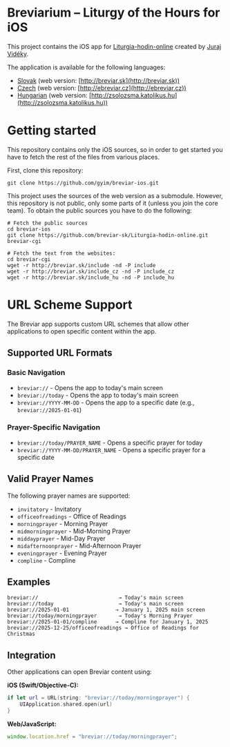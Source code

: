 Breviarium – Liturgy of the Hours for iOS
============================

This project contains the iOS app for
[Liturgia-hodin-online](https://github.com/breviar-sk/Liturgia-hodin-online)
created by [Juraj Vidéky](https://github.com/breviar-sk/).

The application is available for the following languages:

- [Slovak](https://itunes.apple.com/us/app/breviar/id818787573?mt=8) (web version: [http://breviar.sk](http://breviar.sk))
- [Czech](https://itunes.apple.com/us/app/breviar/id818790371?mt=8) (web version: [http://ebreviar.cz](http://ebreviar.cz))
- [Hungarian](https://itunes.apple.com/us/app/zsolozsma/id818769806?mt=8) (web version: [http://zsolozsma.katolikus.hu](http://zsolozsma.katolikus.hu))

Getting started
===============

This repository contains only the iOS sources, so in order to get started you
have to fetch the rest of the files from various places.

First, clone this repository:

    git clone https://github.com/gyim/breviar-ios.git

This project uses the sources of the web version as a submodule. However, this
repository is not public, only some parts of it (unless you join the core
team). To obtain the public sources you have to do the following:

    # Fetch the public sources
    cd breviar-ios
    git clone https://github.com/breviar-sk/Liturgia-hodin-online.git breviar-cgi
    
    # Fetch the text from the websites:
    cd breviar-cgi
    wget -r http://breviar.sk/include -nd -P include
    wget -r http://breviar.sk/include_cz -nd -P include_cz
    wget -r http://breviar.sk/include_hu -nd -P include_hu

URL Scheme Support
==================

The Breviar app supports custom URL schemes that allow other applications to open specific content within the app.

## Supported URL Formats

### Basic Navigation
- `breviar://` - Opens the app to today's main screen
- `breviar://today` - Opens the app to today's main screen
- `breviar://YYYY-MM-DD` - Opens the app to a specific date (e.g., `breviar://2025-01-01`)

### Prayer-Specific Navigation
- `breviar://today/PRAYER_NAME` - Opens a specific prayer for today
- `breviar://YYYY-MM-DD/PRAYER_NAME` - Opens a specific prayer for a specific date

## Valid Prayer Names

The following prayer names are supported:
- `invitatory` - Invitatory
- `officeofreadings` - Office of Readings
- `morningprayer` - Morning Prayer
- `midmorningprayer` - Mid-Morning Prayer
- `middayprayer` - Mid-Day Prayer
- `midafternoonprayer` - Mid-Afternoon Prayer
- `eveningprayer` - Evening Prayer
- `compline` - Compline

## Examples

```
breviar://                          → Today's main screen
breviar://today                     → Today's main screen
breviar://2025-01-01               → January 1, 2025 main screen
breviar://today/morningprayer       → Today's Morning Prayer
breviar://2025-01-01/compline      → Compline for January 1, 2025
breviar://2025-12-25/officeofreadings → Office of Readings for Christmas
```

## Integration

Other applications can open Breviar content using:

**iOS (Swift/Objective-C):**
```swift
if let url = URL(string: "breviar://today/morningprayer") {
    UIApplication.shared.open(url)
}
```

**Web/JavaScript:**
```javascript
window.location.href = "breviar://today/morningprayer";
```

